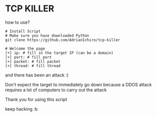 #  TCP KILLER
how to use?

```
# Install Script
# Make sure you have downloaded Python
git clone https://github.com/AdrianIchiro/tcp-killer
```

```
# Welcome the page
[+] ip: # fill in the target IP (can be a domain)
[+] port: # fill port
[+] packet: # fill packet
[+] thread: # fill thread
```
and there has been an attack :)

Don't expect the target to immediately go down because a DDOS attack requires a lot of computers to carry out the attack

Thank you for using this script

keep hacking :b

